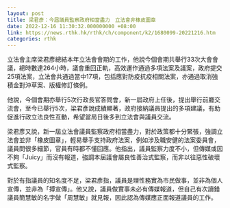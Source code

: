 ```yaml
---
layout: post
title: 梁君彥：今屆議員監察政府相當盡力　立法會非橡皮圖章
date: 2022-12-16 11:30:32.000000000 +08:00
link: https://news.rthk.hk/rthk/ch/component/k2/1680099-20221216.htm
categories: rthk
---
```


立法會主席梁君彥總結本年立法會會期的工作，他說今個會期共舉行33次大會會議，總時數達264小時，議會重回正軌，高效運作通過多項法案及議案，政府提交25項法案，立法會共通過當中17項，包括應對防疫抗疫相關法案，亦通過取消強積金對沖草案、版權修訂條例。

他說，今個會期亦舉行5次行政長官答問會，新一屆政府上任後，提出舉行前廳交流會，至今已舉行5次，梁君彥說成績顯著，政府接納議員提出的多項建議，有助促進行政立法良性互動，希望當局日後多到立法會與議員交流。

梁君彥又說，新一屆立法會議員監察政府相當盡力，對於政策都十分緊張，強調立法會並非「橡皮圖章」，輕易舉手支持政府法案，例如涉及職安健的法案委員會，議員問很多細節，官員有時都不懂回應。他指出，議員監察力度不小，但傳媒或因不夠「Juicy」而沒有報道，強調本屆議會屬良性善治式監察，而非以往惡性破壞式監察。

對於有指議員的知名度不足，梁君彥指，議員是理性務實為市民做事，並非為個人宣傳，並非為「搏宣傳」。他又說，議員做實事未必有傳媒報道，但自己有次讀錯議員簡慧敏的名字做「周慧敏」就見報，因此認為傳媒應正面報道議員的工作。

